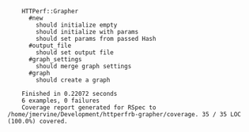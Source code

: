		
		HTTPerf::Grapher
		  #new
		    should initialize empty
		    should initialize with params
		    should set params from passed Hash
		  #output_file
		    should set output file
		  #graph_settings
		    should merge graph settings
		  #graph
		    should create a graph
		
		Finished in 0.22072 seconds
		6 examples, 0 failures
		Coverage report generated for RSpec to /home/jmervine/Development/httperfrb-grapher/coverage. 35 / 35 LOC (100.0%) covered.
